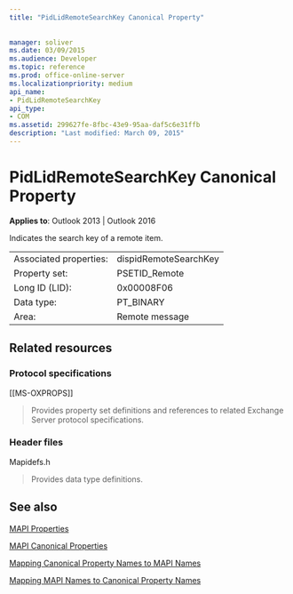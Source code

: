 ```yaml
---
title: "PidLidRemoteSearchKey Canonical Property"
 
 
manager: soliver
ms.date: 03/09/2015
ms.audience: Developer
ms.topic: reference
ms.prod: office-online-server
ms.localizationpriority: medium
api_name:
- PidLidRemoteSearchKey
api_type:
- COM
ms.assetid: 299627fe-8fbc-43e9-95aa-daf5c6e31ffb
description: "Last modified: March 09, 2015"
---
```


# PidLidRemoteSearchKey Canonical Property

  
  
**Applies to**: Outlook 2013 | Outlook 2016 
  
Indicates the search key of a remote item.
  
|||
|:-----|:-----|
|Associated properties:  <br/> |dispidRemoteSearchKey  <br/> |
|Property set:  <br/> |PSETID_Remote  <br/> |
|Long ID (LID):  <br/> |0x00008F06  <br/> |
|Data type:  <br/> |PT_BINARY  <br/> |
|Area:  <br/> |Remote message  <br/> |
   
## Related resources

### Protocol specifications

[[MS-OXPROPS]] 
  
> Provides property set definitions and references to related Exchange Server protocol specifications.
    
### Header files

Mapidefs.h
  
> Provides data type definitions.
    
## See also



[MAPI Properties](mapi-properties.md)
  
[MAPI Canonical Properties](mapi-canonical-properties.md)
  
[Mapping Canonical Property Names to MAPI Names](mapping-canonical-property-names-to-mapi-names.md)
  
[Mapping MAPI Names to Canonical Property Names](mapping-mapi-names-to-canonical-property-names.md)

